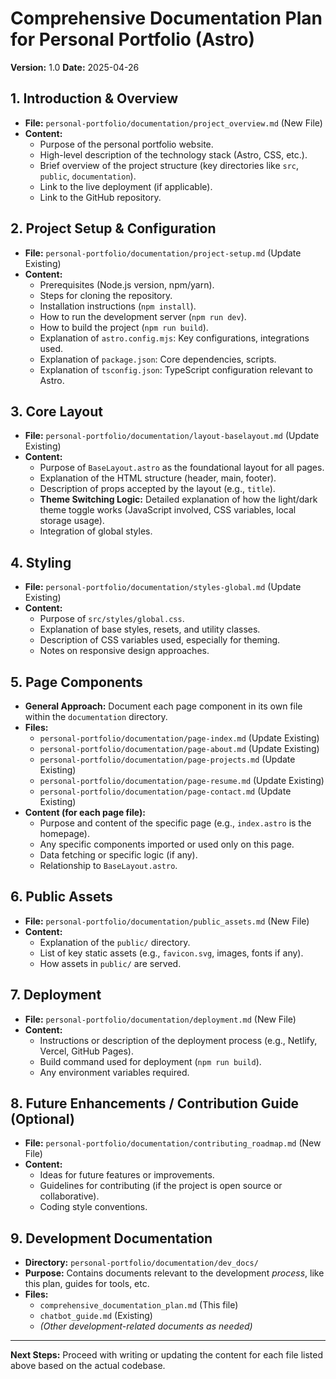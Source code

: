 # Comprehensive Documentation Plan for Personal Portfolio (Astro)

**Version:** 1.0
**Date:** 2025-04-26

## 1. Introduction & Overview

*   **File:** `personal-portfolio/documentation/project_overview.md` (New File)
*   **Content:**
    *   Purpose of the personal portfolio website.
    *   High-level description of the technology stack (Astro, CSS, etc.).
    *   Brief overview of the project structure (key directories like `src`, `public`, `documentation`).
    *   Link to the live deployment (if applicable).
    *   Link to the GitHub repository.

## 2. Project Setup & Configuration

*   **File:** `personal-portfolio/documentation/project-setup.md` (Update Existing)
*   **Content:**
    *   Prerequisites (Node.js version, npm/yarn).
    *   Steps for cloning the repository.
    *   Installation instructions (`npm install`).
    *   How to run the development server (`npm run dev`).
    *   How to build the project (`npm run build`).
    *   Explanation of `astro.config.mjs`: Key configurations, integrations used.
    *   Explanation of `package.json`: Core dependencies, scripts.
    *   Explanation of `tsconfig.json`: TypeScript configuration relevant to Astro.

## 3. Core Layout

*   **File:** `personal-portfolio/documentation/layout-baselayout.md` (Update Existing)
*   **Content:**
    *   Purpose of `BaseLayout.astro` as the foundational layout for all pages.
    *   Explanation of the HTML structure (header, main, footer).
    *   Description of props accepted by the layout (e.g., `title`).
    *   **Theme Switching Logic:** Detailed explanation of how the light/dark theme toggle works (JavaScript involved, CSS variables, local storage usage).
    *   Integration of global styles.

## 4. Styling

*   **File:** `personal-portfolio/documentation/styles-global.md` (Update Existing)
*   **Content:**
    *   Purpose of `src/styles/global.css`.
    *   Explanation of base styles, resets, and utility classes.
    *   Description of CSS variables used, especially for theming.
    *   Notes on responsive design approaches.

## 5. Page Components

*   **General Approach:** Document each page component in its own file within the `documentation` directory.
*   **Files:**
    *   `personal-portfolio/documentation/page-index.md` (Update Existing)
    *   `personal-portfolio/documentation/page-about.md` (Update Existing)
    *   `personal-portfolio/documentation/page-projects.md` (Update Existing)
    *   `personal-portfolio/documentation/page-resume.md` (Update Existing)
    *   `personal-portfolio/documentation/page-contact.md` (Update Existing)
*   **Content (for each page file):**
    *   Purpose and content of the specific page (e.g., `index.astro` is the homepage).
    *   Any specific components imported or used only on this page.
    *   Data fetching or specific logic (if any).
    *   Relationship to `BaseLayout.astro`.

## 6. Public Assets

*   **File:** `personal-portfolio/documentation/public_assets.md` (New File)
*   **Content:**
    *   Explanation of the `public/` directory.
    *   List of key static assets (e.g., `favicon.svg`, images, fonts if any).
    *   How assets in `public/` are served.

## 7. Deployment

*   **File:** `personal-portfolio/documentation/deployment.md` (New File)
*   **Content:**
    *   Instructions or description of the deployment process (e.g., Netlify, Vercel, GitHub Pages).
    *   Build command used for deployment (`npm run build`).
    *   Any environment variables required.

## 8. Future Enhancements / Contribution Guide (Optional)

*   **File:** `personal-portfolio/documentation/contributing_roadmap.md` (New File)
*   **Content:**
    *   Ideas for future features or improvements.
    *   Guidelines for contributing (if the project is open source or collaborative).
    *   Coding style conventions.

## 9. Development Documentation

*   **Directory:** `personal-portfolio/documentation/dev_docs/`
*   **Purpose:** Contains documents relevant to the development *process*, like this plan, guides for tools, etc.
*   **Files:**
    *   `comprehensive_documentation_plan.md` (This file)
    *   `chatbot_guide.md` (Existing)
    *   *(Other development-related documents as needed)*

---

**Next Steps:** Proceed with writing or updating the content for each file listed above based on the actual codebase.